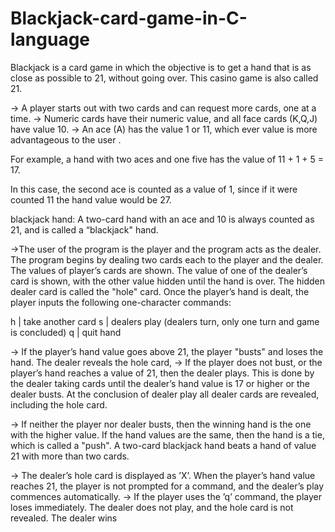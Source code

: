 # Blackjack-card-game-in-C-language

Blackjack is a card game in which the objective is to get a hand that is as close as possible to 21, without going over. This casino game is also called 21.

-> A player starts out with two cards and can request more cards, one at a time.
-> Numeric cards have their numeric value, and all face cards (K,Q,J) have value 10.
-> An ace (A) has the value 1 or 11, which ever value is more advantageous to the user .

For example, a hand with two aces and one five has the value of 11 + 1 + 5 = 17.

In this case, the second ace is counted as a value of 1, since if it were counted 11 the hand value would be 27.

blackjack hand: A two-card hand with an ace and 10 is always counted as 21, and is called a “blackjack" hand.

->The user of the program is the player and the program acts as the dealer. The program begins by dealing two cards each to the player and the dealer.
The values of player’s cards are shown. The value of one of the dealer’s card is shown, with the other value hidden until the hand is over.
The hidden dealer card is called the "hole" card. Once the player’s hand is dealt, the player inputs the following one-character commands:

   h | take another card
   s | dealers play (dealers turn, only one turn and game is concluded)
   q | quit hand

-> If the player’s hand value goes above 21, the player "busts" and loses the hand. The dealer reveals the hole card,
-> If the player does not bust, or the player’s hand reaches a value of 21, then the dealer plays.
This is done by the dealer taking cards until the dealer’s hand value is 17 or higher or the dealer busts.
At the conclusion of dealer play all dealer cards are revealed, including the hole card.

-> If neither the player nor dealer busts, then the winning hand is the one with the higher value. If the hand values are the same, then the hand is a tie, which is called a
"push". A two-card blackjack hand beats a hand of value 21 with more than two cards.

-> The dealer’s hole card is displayed as ’X’. When the player’s hand value reaches 21, the player is not prompted for a command, and the dealer’s play commences automatically.
-> If the player uses the ’q’ command, the player loses immediately. The dealer does not play, and the hole card is not revealed. The dealer wins

